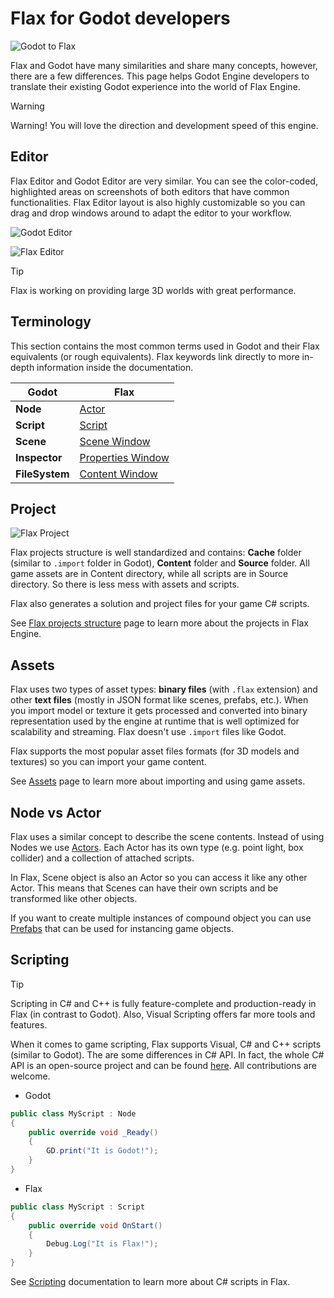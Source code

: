 # Flax for Godot developers

![Godot to Flax](media/title.jpg)

Flax and Godot have many similarities and share many concepts, however, there are a few differences. This page helps Godot Engine developers to translate their existing Godot experience into the world of Flax Engine.

> [!Warning]
> Warning! You will love the direction and development speed of this engine.

## Editor

Flax Editor and Godot Editor are very similar. You can see the color-coded, highlighted areas on screenshots of both editors that have common functionalities. Flax Editor layout is also highly customizable so you can drag and drop windows around to adapt the editor to your workflow.

![Godot Editor](media/godot-layout.png)

![Flax Editor](../media/flax-layout.png)

> [!Tip]
> Flax is working on providing large 3D worlds with great performance.

## Terminology

This section contains the most common terms used in Godot and their Flax equivalents (or rough equivalents). Flax keywords link directly to more in-depth information inside the documentation.

| Godot          | Flax                                                           |
| -------------- | -------------------------------------------------------------- |
| **Node**       | [Actor](../scenes/actors.md)                                   |
| **Script**     | [Script](../../scripting/index.md)                             |
| **Scene**      | [Scene Window](../../editor/windows/scene-window.md)           |
| **Inspector**  | [Properties Window](../../editor/windows/properties-window.md) |
| **FileSystem** | [Content Window](../../editor/windows/content-window.md)       |

## Project

![Flax Project](../media/project-structure.png)

Flax projects structure is well standardized and contains: **Cache** folder (similar to `.import` folder in Godot), **Content** folder and **Source** folder. All game assets are in Content directory, while all scripts are in Source directory. So there is less mess with assets and scripts.

Flax also generates a solution and project files for your game C# scripts.

See [Flax projects structure](../project-structure.md) page to learn more about the projects in Flax Engine.

## Assets

Flax uses two types of asset types: **binary files** (with `.flax` extension) and other **text files** (mostly in JSON format like scenes, prefabs, etc.). When you import model or texture it gets processed and converted into binary representation used by the engine at runtime that is well optimized for scalability and streaming. Flax doesn't use `.import` files like Godot.

Flax supports the most popular asset files formats (for 3D models and textures) so you can import your game content.

See [Assets](../assets/index.md) page to learn more about importing and using game assets.

## Node vs Actor

Flax uses a similar concept to describe the scene contents. Instead of using Nodes we use [Actors](../scenes/actors.md). Each Actor has its own type (e.g. point light, box collider) and a collection of attached scripts.

In Flax, Scene object is also an Actor so you can access it like any other Actor. This means that Scenes can have their own scripts and be transformed like other objects.

If you want to create multiple instances of compound object you can use [Prefabs](../prefabs/index.md) that can be used for instancing game objects.

## Scripting

> [!Tip]
> Scripting in C# and C\+\+ is fully feature-complete and production-ready in Flax (in contrast to Godot). Also, Visual Scripting offers far more tools and features.

When it comes to game scripting, Flax supports Visual, C# and C\+\+ scripts (similar to Godot). The are some differences in C# API. In fact, the whole C# API is an open-source project and can be found [here](https://github.com/FlaxEngine/FlaxEngine). All contributions are welcome.

* Godot

```cs
public class MyScript : Node
{
    public override void _Ready()
    {
        GD.print("It is Godot!");
    }
}
```

* Flax

```cs
public class MyScript : Script
{
	public override void OnStart()
	{
		Debug.Log("It is Flax!");
	}
}
```

See [Scripting](../../scripting/index.md) documentation to learn more about C# scripts in Flax.
